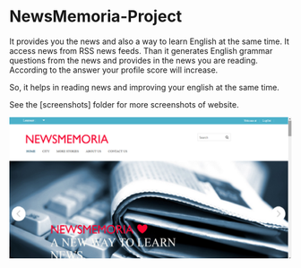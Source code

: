 # NewsMemoria-Project
It provides you the news and also a way to learn English at the same time. It access news from RSS news feeds. Than it generates English grammar questions from the news and provides in the news you are reading. According to the answer your profile score will increase. 

So, it helps in reading news and improving your english at the same time.

See the [screenshots] folder for more screenshots of website.

![img](https://github.com/AtriSaxena/NewsMemoria-Project/blob/master/NewsMemoria/ScreenShots/Screenshot-6.png)
